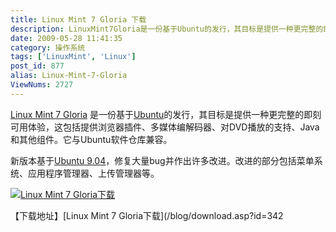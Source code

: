 ```yaml
---
title: Linux Mint 7 Gloria 下载
description: LinuxMint7Gloria是一份基于Ubuntu的发行，其目标是提供一种更完整的即刻可用体验，这包括提供浏览器插件、多媒体编解码器、对DVD播放的支持、Java和其他组件。它与Ubuntu软件仓库兼容。新版本基于Ubuntu9.04，修复大量bug并作出许多改进。改进的部分包括菜单系统、应用程序管理器、上传管理器等。
date: 2009-05-28 11:41:35
category: 操作系统
tags: ['LinuxMint', 'Linux']
post_id: 877
alias: Linux-Mint-7-Gloria
ViewNums: 2727
---
```


[Linux Mint 7 Gloria](/blog/linux-mint-7-gloria) 是一份基于[Ubuntu](/tags/Ubuntu)的发行，其目标是提供一种更完整的即刻可用体验，这包括提供浏览器插件、多媒体编解码器、对DVD播放的支持、Java和其他组件。它与Ubuntu软件仓库兼容。

新版本基于[Ubuntu 9.04](/blog/ubuntu-904-final)，修复大量bug并作出许多改进。改进的部分包括菜单系统、应用程序管理器、上传管理器等。

[![Linux Mint 7 Gloria下载](http://www.linuxmint.com/pictures/screenshots/gloria/thumb_gloria.png)](/blog/linux-mint-7-gloria)

【下载地址】[Linux Mint 7 Gloria下载](/blog/download.asp?id=342

